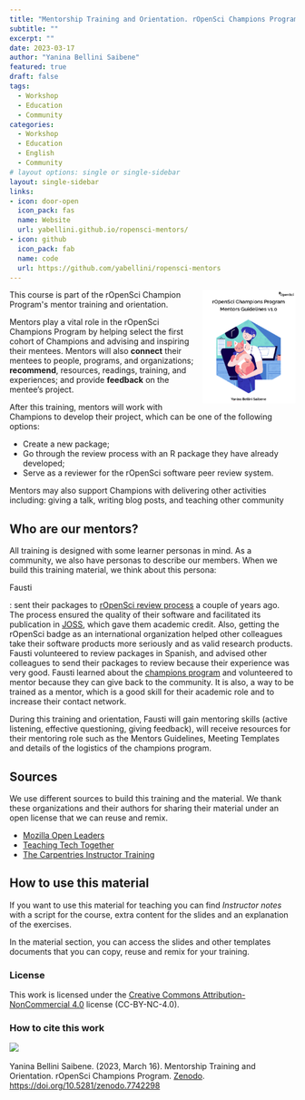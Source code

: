 ```yaml
---
title: "Mentorship Training and Orientation. rOpenSci Champions Program"
subtitle: ""
excerpt: ""
date: 2023-03-17
author: "Yanina Bellini Saibene"
featured: true
draft: false
tags:
  - Workshop
  - Education
  - Community
categories:
  - Workshop
  - Education
  - English
  - Community
# layout options: single or single-sidebar
layout: single-sidebar
links:
- icon: door-open
  icon_pack: fas
  name: Website
  url: yabellini.github.io/ropensci-mentors/
- icon: github
  icon_pack: fab
  name: code
  url: https://github.com/yabellini/ropensci-mentors
---
```




<img src='featured.png' align="right" height="200" alt='Women with a cat and a computer in the back. The rOpenSci logo and the title rOpenSci Champion Program. The name of the author Yanina Bellini Saibene'/>

This course is part of the rOpenSci Champion Program's mentor training and orientation. 

Mentors play a vital role in the rOpenSci Champions Program by helping select the first cohort of Champions and advising and inspiring their mentees. Mentors will also __connect__ their mentees to people, programs, and organizations; __recommend__, resources, readings, training, and experiences; and provide __feedback__ on the mentee’s project.

After this training, mentors will work with Champions to develop their project, which can be one of the following options:

* Create a new package;
* Go through the review process with an R package they have already developed;
* Serve as a reviewer for the rOpenSci software peer review system.

Mentors may also support Champions with delivering other activities including: giving a talk, writing blog posts, and teaching other community 

## Who are our mentors?

All training is designed with some learner personas in mind. As a community, we also have personas to describe our members.  When we build this training material, we think about this persona:

Fausti

:   sent their packages to [rOpenSci review process](https://ropensci.org/software-review/) a couple of years ago. The process ensured the quality of their software and facilitated its publication in [JOSS](https://joss.theoj.org/), which gave them academic credit. Also, getting the rOpenSci badge as an international organization helped other colleagues take their software products more seriously and as valid research products.
Fausti volunteered to review packages in Spanish, and advised other colleagues to send their packages to review because their experience was very good.
Fausti learned about the [champions program](https://ropensci.org/champions/) and volunteered to mentor because they can give back to the community. It is also, a way to be trained as a mentor, which is a good skill for their academic role and to increase their contact network.


During this training and orientation, Fausti will gain mentoring skills (active listening, effective questioning, giving feedback), will receive resources for their mentoring role such as the Mentors Guidelines, Meeting Templates and details of the logistics of the champions program.


## Sources

We use different sources to build this training and the material. We thank these organizations and their authors for sharing their material under an open license that we can reuse and remix.

* [Mozilla Open Leaders](https://foundation.mozilla.org/en/initiatives/mozilla-open-leaders/) 
* [Teaching Tech Together](https://teachtogether.tech/en/index.html) 
* [The Carpentries Instructor Training](https://carpentries.github.io/instructor-training/) 

## How to use this material

If you want to use this material for teaching you can find _Instructor notes_ with a script for the course, extra content for the slides and an explanation of the exercises.

In the material section, you can access the slides and other templates documents that you can copy, reuse and remix for your training. 

### License

This work is licensed under the [Creative Commons Attribution-NonCommercial 4.0](https://creativecommons.org/licenses/by-nc/4.0/) license (CC-BY-NC-4.0).

### How to cite this work

![](https://zenodo.org/badge/DOI/10.5281/zenodo.7742298.svg)

Yanina Bellini Saibene. (2023, March 16). Mentorship Training and Orientation. rOpenSci Champions Program. [Zenodo](https://doi.org/10.5281/zenodo.7742298). https://doi.org/10.5281/zenodo.7742298

